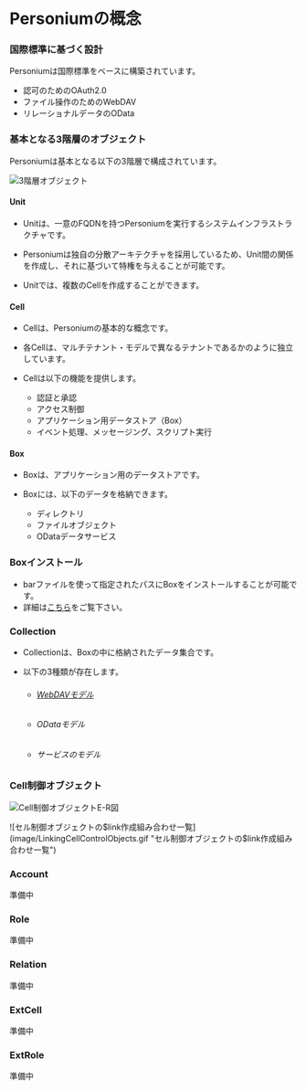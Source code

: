 # Personiumの概念

### 国際標準に基づく設計

Personiumは国際標準をベースに構築されています。

* 認可のためのOAuth2.0
* ファイル操作のためのWebDAV
* リレーショナルデータのOData

### 基本となる3階層のオブジェクト
Personiumは基本となる以下の3階層で構成されています。

![3階層オブジェクト](image/3LayerStructure.png "3階層オブジェクト")

#### Unit

* Unitは、一意のFQDNを持つPersoniumを実行するシステムインフラストラクチャです。

* Personiumは独自の分散アーキテクチャを採用しているため、Unit間の関係を作成し、それに基づいて特権を与えることが可能です。

* Unitでは、複数のCellを作成することができます。

#### Cell

* Cellは、Personiumの基本的な概念です。
* 各Cellは、マルチテナント・モデルで異なるテナントであるかのように独立しています。

* Cellは以下の機能を提供します。

	* 認証と承認
	* アクセス制御
	* アプリケーション用データストア（Box）
	* イベント処理、メッセージング、スクリプト実行


#### Box

* Boxは、アプリケーション用のデータストアです。

* Boxには、以下のデータを格納できます。

	* ディレクトリ
	* ファイルオブジェクト
	* ODataデータサービス

### Boxインストール
* barファイルを使って指定されたパスにBoxをインストールすることが可能です。
* 詳細は[こちら](https://personium.github.io/ja/user_guide/006_Box_install.html)をご覧下さい。


### Collection
* Collectionは、Boxの中に格納されたデータ集合です。
* 以下の3種類が存在します。

	* ###### [WebDAVモデル](https://personium.github.io/ja/user_guide/007_WebDAV_model.html)
	* ###### ODataモデル
	* ###### サービスのモデル

### Cell制御オブジェクト
![Cell制御オブジェクトE-R図](image/cell_ctrl_obj.png "Cell制御オブジェクトE-R図")

![セル制御オブジェクトの$link作成組み合わせ一覧](image/LinkingCellControlObjects.gif "セル制御オブジェクトの$link作成組み合わせ一覧")

### Account
準備中

### Role
準備中

### Relation
準備中

### ExtCell
準備中

### ExtRole
準備中
